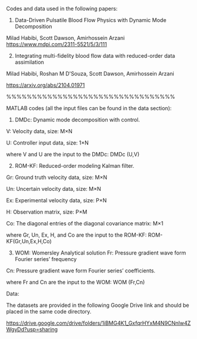 Codes and data used in the following papers:

1. Data-Driven Pulsatile Blood Flow Physics with Dynamic Mode Decomposition

  Milad Habibi, Scott Dawson, Amirhossein Arzani
  https://www.mdpi.com/2311-5521/5/3/111
  
2. Integrating multi-fidelity blood flow data with reduced-order data assimilation
  
  Milad Habibi, Roshan M D'Souza, Scott Dawson, Amirhossein Arzani
	
  https://arxiv.org/abs/2104.01971
	
  %%%%%%%%%%%%%%%%%%%%%%%%%%%%%%%%%

MATLAB codes (all the input files can be found in the data section):

1) DMDc: Dynamic mode decomposition with control.
  
  V: Velocity data, size: M×N

  U: Controller input data, size: 1×N

  where V and U are the input to the DMDc: DMDc (U,V)

2) ROM-KF: Reduced-order modeling Kalman filter.
  
  Gr: Ground truth velocity data, size: M×N

  Un: Uncertain velocity data, size: M×N

  Ex: Experimental velocity data, size: P×N

  H: Observation matrix, size: P×M

  Co: The diagonal entries of the diagonal covariance matrix: M×1

  where Gr, Un, Ex, H, and Co are the input to the ROM-KF: ROM-KF(Gr,Un,Ex,H,Co)
  
3) WOM: Womersley Analytical solution
  Fr: Pressure gradient wave form Fourier series’ frequency 

  Cn: Pressure gradient wave form Fourier series’ coefficients.

  where Fr and Cn are the input to the WOM: WOM (Fr,Cn)

Data:

The datasets are provided in the following Google Drive link and should be placed in the same code directory.

https://drive.google.com/drive/folders/1iBMG4K1_GxfqrHYxM4N9CNnlw4ZWgyDd?usp=sharing 






